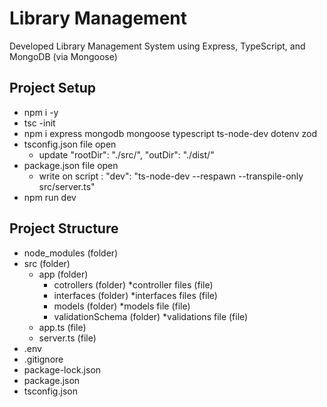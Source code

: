 # Library Management

Developed Library Management System using Express, TypeScript, and MongoDB (via Mongoose)

## Project Setup

- npm i -y
- tsc -init
- npm i express mongodb mongoose typescript ts-node-dev dotenv zod
- tsconfig.json file open
    - update "rootDir": "./src/", "outDir": "./dist/"
- package.json file open
    - write on script : "dev": "ts-node-dev --respawn --transpile-only src/server.ts"
- npm run dev

## Project Structure

- node_modules (folder)
- src (folder)
    * app (folder)
        * cotrollers (folder)
            *controller files (file)
        * interfaces (folder)
            *interfaces files (file)
        * models (folder)
            *models file (file)
        * validationSchema (folder)
            *validations file (file)
    * app.ts (file)
    * server.ts (file)
- .env
- .gitignore
-  package-lock.json
-  package.json
-  tsconfig.json
